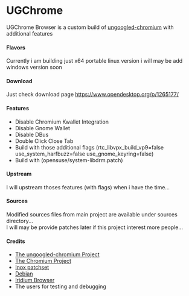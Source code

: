 # UGChrome
UGChrome Browser is a custom build of [ungoogled-chromium](//github.com/Eloston/ungoogled-chromium/) with additional features

#### Flavors 
Currently i am building just x64 portable linux version 
i will may be add windows version soon 

#### Download 
Just check download page https://www.opendesktop.org/p/1265177/

#### Features 
- Disable Chromium Kwallet Integration
- Disable Gnome Wallet
- Disable DBus 
- Double Click Close Tab
- Build with those additional flags (rtc_libvpx_build_vp9=false use_system_harfbuzz=false use_gnome_keyring=false)
- Build with (opensuse/system-libdrm.patch)

#### Upstream 
I will upstream thoses features (with flags) when i have the time... 

#### Sources 
Modified sources files from main project are available under sources directory...  
I will may be provide patches later if this project interest more people...

#### Credits

* [The ungoogled-chromium Project](//github.com/Eloston/ungoogled-chromium/)
* [The Chromium Project](//www.chromium.org/)
* [Inox patchset](//github.com/gcarq/inox-patchset)
* [Debian](//tracker.debian.org/pkg/chromium-browser)
* [Iridium Browser](//iridiumbrowser.de/)
* The users for testing and debugging

